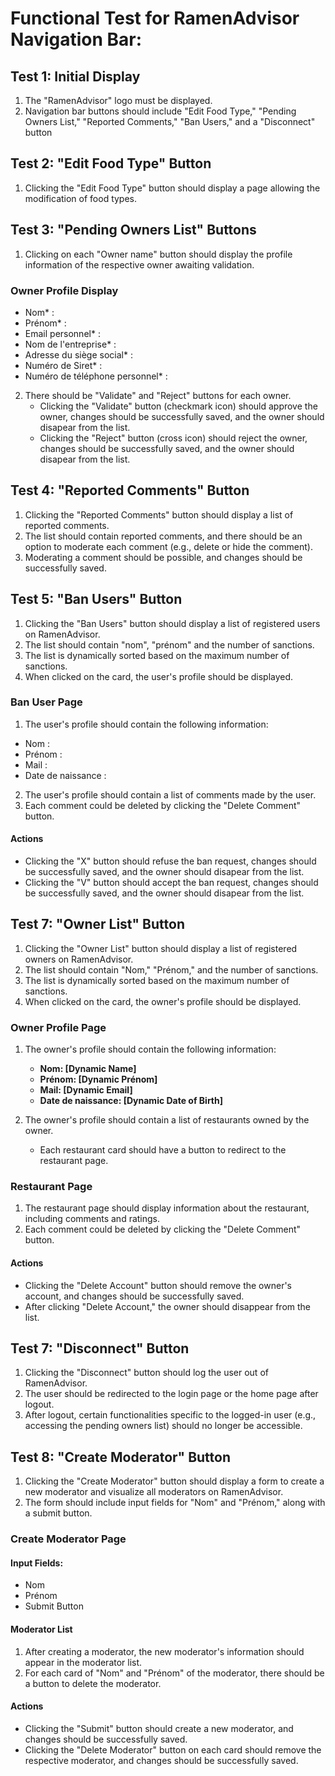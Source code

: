 # **Functional Test for RamenAdvisor Navigation Bar:**

## Test 1: Initial Display

1. The "RamenAdvisor" logo must be displayed.
2. Navigation bar buttons should include "Edit Food Type," "Pending Owners List," "Reported Comments," "Ban Users," and a "Disconnect" button

## Test 2: "Edit Food Type" Button

1. Clicking the "Edit Food Type" button should display a page allowing the modification of food types.

## Test 3: "Pending Owners List" Buttons

1. Clicking on each "Owner name" button should display the profile information of the respective owner awaiting validation.

### Owner Profile Display

- Nom* :
- Prénom* :
- Email personnel* :
- Nom de l'entreprise* :
- Adresse du siège social* :
- Numéro de Siret* :
- Numéro de téléphone personnel* :

2. There should be "Validate" and "Reject" buttons for each owner.
   - Clicking the "Validate" button (checkmark icon) should approve the owner, changes should be successfully saved, and the owner should disapear from the list.
   - Clicking the "Reject" button (cross icon) should reject the owner, changes should be successfully saved, and the owner should disapear from the list.

## Test 4: "Reported Comments" Button

1. Clicking the "Reported Comments" button should display a list of reported comments.
2. The list should contain reported comments, and there should be an option to moderate each comment (e.g., delete or hide the comment).
3. Moderating a comment should be possible, and changes should be successfully saved.

## Test 5: "Ban Users" Button

1. Clicking the "Ban Users" button should display a list of registered users on RamenAdvisor.
2. The list should contain "nom", "prénom" and the number of sanctions.
4. The list is dynamically sorted based on the maximum number of sanctions.
5. When clicked on the card, the user's profile should be displayed.

### Ban User Page

1. The user's profile should contain the following information:
- Nom :
- Prénom :
- Mail :
- Date de naissance :

2. The user's profile should contain a list of comments made by the user.
3. Each comment could be deleted by clicking the "Delete Comment" button.

#### Actions

- Clicking the "X" button should refuse the ban request, changes should be successfully saved, and the owner should disapear from the list.
- Clicking the "V" button should accept the ban request, changes should be successfully saved, and the owner should disapear from the list.


## Test 7: "Owner List" Button

1. Clicking the "Owner List" button should display a list of registered owners on RamenAdvisor.
2. The list should contain "Nom," "Prénom," and the number of sanctions.
3. The list is dynamically sorted based on the maximum number of sanctions.
4. When clicked on the card, the owner's profile should be displayed.

### Owner Profile Page

1. The owner's profile should contain the following information:
   - **Nom: [Dynamic Name]**
   - **Prénom: [Dynamic Prénom]**
   - **Mail: [Dynamic Email]**
   - **Date de naissance: [Dynamic Date of Birth]**

2. The owner's profile should contain a list of restaurants owned by the owner.
   - Each restaurant card should have a button to redirect to the restaurant page.

### Restaurant Page

1. The restaurant page should display information about the restaurant, including comments and ratings.
2. Each comment could be deleted by clicking the "Delete Comment" button.

#### Actions

- Clicking the "Delete Account" button should remove the owner's account, and changes should be successfully saved.
- After clicking "Delete Account," the owner should disappear from the list.


## Test 7: "Disconnect" Button

1. Clicking the "Disconnect" button should log the user out of RamenAdvisor.
2. The user should be redirected to the login page or the home page after logout.
3. After logout, certain functionalities specific to the logged-in user (e.g., accessing the pending owners list) should no longer be accessible.

## Test 8: "Create Moderator" Button

1. Clicking the "Create Moderator" button should display a form to create a new moderator and visualize all moderators on RamenAdvisor.
2. The form should include input fields for "Nom" and "Prénom," along with a submit button.

### Create Moderator Page

#### Input Fields:
- Nom
- Prénom
- Submit Button

#### Moderator List

1. After creating a moderator, the new moderator's information should appear in the moderator list.
2. For each card of "Nom" and "Prénom" of the moderator, there should be a button to delete the moderator.

#### Actions

- Clicking the "Submit" button should create a new moderator, and changes should be successfully saved.
- Clicking the "Delete Moderator" button on each card should remove the respective moderator, and changes should be successfully saved.
